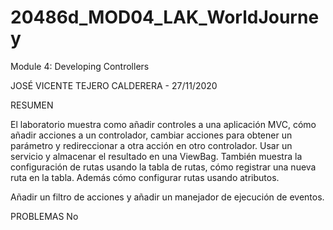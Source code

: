 # 20486d_MOD04_LAK_WorldJourney
Module 4: Developing Controllers

JOSÉ VICENTE TEJERO CALDERERA - 27/11/2020

RESUMEN

El laboratorio muestra como añadir controles a una aplicación MVC, cómo añadir acciones a un controlador, cambiar acciones para obtener un parámetro y redireccionar a otra acción 
en otro controlador. Usar un servicio y almacenar el resultado en una ViewBag.
También muestra la configuración de rutas usando la tabla de rutas, cómo registrar una nueva ruta en la tabla.
Además cómo configurar rutas usando atributos.

Añadir un filtro de acciones y añadir un manejador de ejecución de eventos.

PROBLEMAS
No
